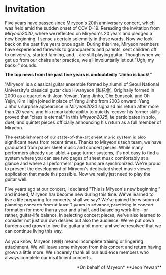 # Invitation

Five years have passed since Miryeon's 20th anniversary concert, which was held amid the sudden onset of COVID-19. Rereading the invitation from *Miryeon2020*, where we reflected on Miryeon's 20 years and pledged a new beginning, I sense a certain solemnity in those words. Now we look back on the past five years once again. During this time, Miryeon members have experienced farewells to grandparents and parents, sent children off to university, started farming, and... are still playing guitar. Though when we get up from our chairs after practice, we all involuntarily let out "Ugh, my back~" sounds.

**The top news from the past five years is undoubtedly "Jinho is back!"**

'Miryeon' is a classical guitar ensemble formed by alumni of Seoul National University's classical guitar club Hwahyeon (和絃會). Originally formed in 2000 as a quartet with Jeon Yewan, Yang Jinho, Cho Eunseok, and Oh Yejin, Kim Hajin joined in place of Yang Jinho from 2003 onward. Yang Jinho's surprise appearance in *Miryeon2020* signaled his return after more than 20 years, and his remarkable ability to quickly recover his former skills proved that "class is eternal." In this *Miryeon2025*, he participates in solo, duet, and quintet pieces, officially announcing his return as a full member of Miryeon.

The establishment of our state-of-the-art sheet music system is also significant news from recent times. Thanks to Miryeon's tech team, we have graduated from paper sheet music and concert pieces. While many performers already use tablet + page turner systems, it's not easy to find a system where you can see two pages of sheet music comfortably at a glance and where all performers' page turns are synchronized. We're proud to present the development of Miryeon's dedicated sheet music viewer application that made this possible. Now we really just need to play the guitar well.

Five years ago at our concert, I declared "This is Miryeon's new beginning," and indeed, Miryeon has become new during this time. We've learned to live a life preparing for concerts, shall we say? We've gained the wisdom of planning concerts from at least 2 years in advance, practicing in concert formation for more than a year and a half, and balancing work-life—or rather, guitar-life balance. In selecting concert pieces, we've also learned to consider not just our own desires but also the audience. We've put down burdens and grown to love the guitar a bit more, and we've resolved that we can continue living this way.

As you know, Miryeon (未練) means incomplete training or lingering attachment. We will leave some miryeon from this concert and return having grown a little more. We sincerely thank all our audience members who always complete our insufficient concerts.

<div style="text-align: right">
*On behalf of Miryeon*  
**Jeon Yewan**
</div>